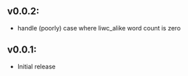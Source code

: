 ## v0.0.2:

* handle (poorly) case where liwc_alike word count is zero

## v0.0.1:

* Initial release
